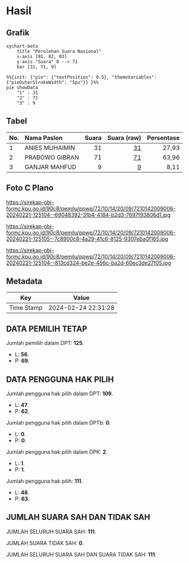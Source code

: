# Hasil

## Grafik

```mermaid
xychart-beta
    title "Perolehan Suara Nasional"
    x-axis [01, 02, 03]
    y-axis "Suara" 0 --> 71
    bar [31, 71, 9]
```

```mermaid
%%{init: {"pie": {"textPosition": 0.5}, "themeVariables": {"pieOuterStrokeWidth": "5px"}} }%%
pie showData
    "1" : 31
    "2" : 71
    "3" : 9
```

## Tabel

| No. | Nama Paslon    | Suara | Suara (raw) | Persentase |
|:--- |:-------------- | -----:| -----------:| ----------:|
| 1   | ANIES MUHAIMIN | 31    | [31][p-1]   | 27,93      |
| 2   | PRABOWO GIBRAN | 71    | [71][p-2]   | 63,96      |
| 3   | GANJAR MAHFUD  | 9     | [9][p-3]    | 8,11       |


[p-1]: https://github.com/gigit-pemilu/pemilu-2024/blob/main/pilpres/hitung-suara/sub/72-sulawesi-tengah/sub/10-sigi/sub/14-marawola/sub/2009-binangga/sub/006-tps/sub/paslon-1.txt
[p-2]: https://github.com/gigit-pemilu/pemilu-2024/blob/main/pilpres/hitung-suara/sub/72-sulawesi-tengah/sub/10-sigi/sub/14-marawola/sub/2009-binangga/sub/006-tps/sub/paslon-2.txt
[p-3]: https://github.com/gigit-pemilu/pemilu-2024/blob/main/pilpres/hitung-suara/sub/72-sulawesi-tengah/sub/10-sigi/sub/14-marawola/sub/2009-binangga/sub/006-tps/sub/paslon-3.txt

## Foto C Plano

https://sirekap-obj-formc.kpu.go.id/90c8/pemilu/ppwp/72/10/14/20/09/7210142009006-20240221-125104--69048392-3fb4-4184-b2d3-7697f93806d1.jpg

https://sirekap-obj-formc.kpu.go.id/90c8/pemilu/ppwp/72/10/14/20/09/7210142009006-20240221-125105--7c8900c8-4a29-41c6-8125-9307eba0f165.jpg

https://sirekap-obj-formc.kpu.go.id/90c8/pemilu/ppwp/72/10/14/20/09/7210142009006-20240221-125104--813cd324-be2e-456c-ba2d-60ec3de27f05.jpg


## Metadata

| Key        | Value               |
| ---------- | ------------------- |
| Time Stamp | 2024-02-24 22:31:28 |


## DATA PEMILIH TETAP

Jumlah pemilih dalam DPT: **125**.
 * L: **56**.
 * P: **69**.

## DATA PENGGUNA HAK PILIH

Jumlah pengguna hak pilih dalam DPT: **109**.
 * L: **47**.
 * P: **62**.

Jumlah pengguna hak pilih dalam DPTb: **0**.
 * L: **0**.
 * P: **0**.

Jumlah pengguna hak pilih dalam DPK: **2**.
 * L: **1**.
 * P: **1**.

Jumlah pengguna hak pilih: **111**.
 * L: **48**.
 * P: **63**.

## JUMLAH SUARA SAH DAN TIDAK SAH

JUMLAH SELURUH SUARA SAH: **111**.

JUMLAH SUARA TIDAK SAH: **0**.

JUMLAH SELURUH SUARA SAH DAN SUARA TIDAK SAH: **111**.


